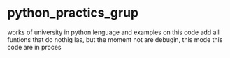 # python_practics_grup
works of university in python lenguage and examples
on this code add all funtions that do nothig las, but the moment not are debugin, this mode this code are in proces
